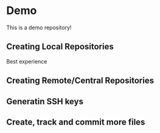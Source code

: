 # Demo
This is a demo repository!
## Creating Local Repositories
Best experience
## Creating Remote/Central Repositories
## Generatin SSH keys
## Create, track and commit more files